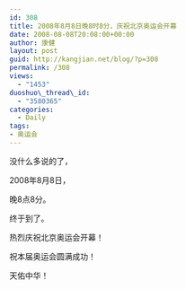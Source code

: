 ```yaml
---
id: 308
title: 2008年8月8日晚8时8分，庆祝北京奥运会开幕
date: 2008-08-08T20:08:00+00:00
author: 康健
layout: post
guid: http://kangjian.net/blog/?p=308
permalink: /308
views:
  - "1453"
duoshuo\_thread\_id:
  - "3580365"
categories:
  - Daily
tags:
- 奥运会
---
```

没什么多说的了，

2008年8月8日，

晚8点8分。

终于到了。

热烈庆祝北京奥运会开幕！

祝本届奥运会圆满成功！

天佑中华！